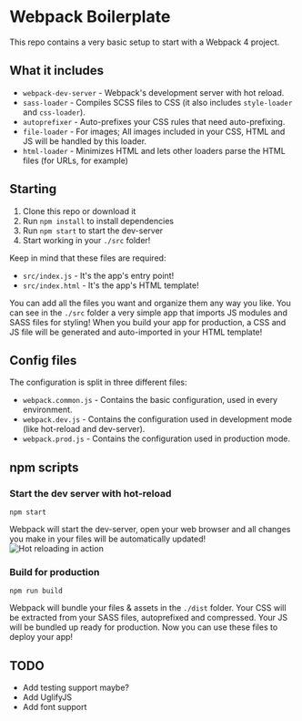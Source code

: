 # Webpack Boilerplate

This repo contains a very basic setup to start with a Webpack 4 project.

## What it includes
 - `webpack-dev-server` - Webpack's development server with hot reload.
 - `sass-loader` - Compiles SCSS files to CSS (it also includes `style-loader` and `css-loader`).
 - `autoprefixer` - Auto-prefixes your CSS rules that need auto-prefixing.
 - `file-loader` - For images; All images included in your CSS, HTML and JS will be handled by this loader.
 - `html-loader` - Minimizes HTML and lets other loaders parse the HTML files (for URLs, for example)

## Starting

 1. Clone this repo or download it
 2. Run `npm install` to install dependencies
 3. Run `npm start` to start the dev-server
 4. Start working in your `./src` folder!

Keep in mind that these files are required:
 - `src/index.js` - It's the app's entry point!
 - `src/index.html` - It's the app's HTML template!

You can add all the files you want and organize them any way you like.
You can see in the `./src` folder a very simple app that imports JS modules and SASS files for styling! When you build your app for production, a CSS and JS file will be generated and auto-imported in your HTML template!

## Config files
The configuration is split in three different files:

 - `webpack.common.js` - Contains the basic configuration, used in every environment.
 - `webpack.dev.js` - Contains the configuration used in development mode (like hot-reload and dev-server).
 - `webpack.prod.js` - Contains the configuration used in production mode.

## npm scripts
### Start the dev server with hot-reload

    npm start
Webpack will start the dev-server, open your web browser and all changes you make in your files will be automatically updated!
![Hot reloading in action](https://i.imgur.com/FncfFt5.gif)

### Build for production

    npm run build
Webpack will bundle your files & assets in the `./dist` folder. Your CSS will be extracted from your SASS files, autoprefixed and compressed. Your JS will be bundled up ready for production. Now you can use these files to deploy your app!


## TODO
- Add testing support maybe?
- Add UglifyJS
- Add font support

